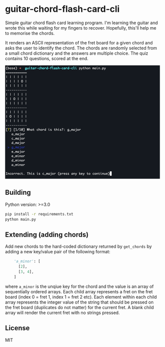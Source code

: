 # guitar-chord-flash-card-cli

Simple guitar chord flash card learning program. I'm learning the guitar and wrote this while waiting for my fingers to recover. Hopefully, this'll help me to memorise the chords.

It renders an ASCII representation of the fret board for a given chord and asks the user to identify the chord. The chords are randomly selected from a small chord dictionary and the answers are multiple choice. The quiz contains 10 questions, scored at the end.

![ASCII drawing of C Major with a prompt asking what chord it is. It's answered incorrectly as G Major](./doc_assets/one.png)

## Building

Python version: >=3.0

```sh
pip install -r requirements.txt
python main.py
```

## Extending (adding chords)

Add new chords to the hard-coded dictionary returned by `get_chords` by adding a new key/value pair of the following format:

```python
    'a_minor': [
      [2],
      [3, 4],
    ]
```

where `a_minor` is the unqiue key for the chord and the value is an array of sequentially ordered arrays. Each child array represents a fret on the fret board (index 0 = fret 1, index 1 = fret 2 etc). Each element within each child array represents the integer value of the string that should be pressed on the fret board (duplicates do not matter) for the current fret. A blank child array will render the current fret with no strings pressed.

## License

MIT